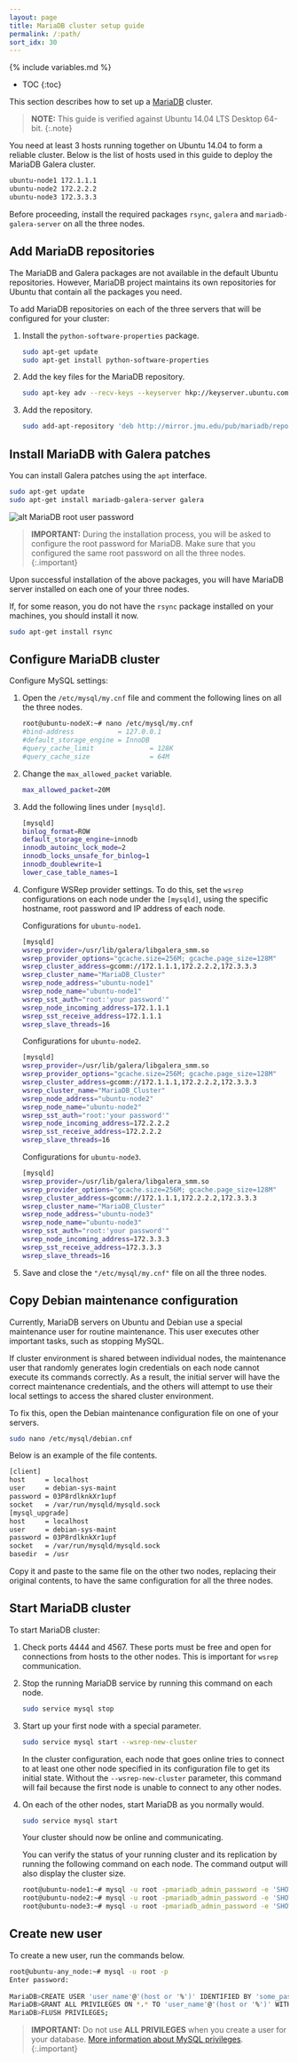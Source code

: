 ```yaml
---
layout: page
title: MariaDB cluster setup guide
permalink: /:path/
sort_idx: 30
---
```


{% include variables.md %}

* TOC
{:toc}

This section describes how to set up a [MariaDB](https://mariadb.org/) cluster.

>**NOTE:** This guide is verified against Ubuntu 14.04 LTS Desktop 64-bit.
{:.note}

You need at least 3 hosts running together on Ubuntu 14.04 to form a reliable cluster.
Below is the list of hosts used in this guide to deploy the MariaDB Galera cluster.

```bash
ubuntu-node1 172.1.1.1 
ubuntu-node2 172.2.2.2 
ubuntu-node3 172.3.3.3
```

Before proceeding, install the required packages `rsync`, `galera` and `mariadb-galera-server` on all the three nodes.

## Add MariaDB repositories

The MariaDB and Galera packages are not available in the default Ubuntu repositories.
However, MariaDB project maintains its own repositories for Ubuntu that contain all the packages you need.

To add MariaDB repositories on each of the three servers that will be configured for your cluster:

1. Install the `python-software-properties` package.

   ```bash
   sudo apt-get update
   sudo apt-get install python-software-properties
   ```

2. Add the key files for the MariaDB repository.

   ```bash
   sudo apt-key adv --recv-keys --keyserver hkp://keyserver.ubuntu.com:80 0xcbcb082a1bb943db
   ```

3. Add the repository.

   ```bash
   sudo add-apt-repository 'deb http://mirror.jmu.edu/pub/mariadb/repo/5.5/ubuntu precise main'
   ```

## Install MariaDB with Galera patches

You can install Galera patches using the `apt` interface.

```bash
sudo apt-get update
sudo apt-get install mariadb-galera-server galera
```

![alt MariaDB root user password](attach/mariadb_galera_password.png)

>**IMPORTANT:** During the installation process, you will be asked to configure the root password for MariaDB.
>Make sure that you configured the same root password on all the three nodes.
{:.important}

Upon successful installation of the above packages, you will have MariaDB server installed on each one of your three nodes.

If, for some reason, you do not have the `rsync` package installed on your machines, you should install it now.

```bash
sudo apt-get install rsync
```

## Configure MariaDB cluster

Configure MySQL settings:

1. Open the `/etc/mysql/my.cnf` file and comment the following lines on all the three nodes.

   ```bash
   root@ubuntu-nodeX:~# nano /etc/mysql/my.cnf
   #bind-address           = 127.0.0.1
   #default_storage_engine = InnoDB
   #query_cache_limit              = 128K
   #query_cache_size               = 64M
   ```

2. Change the `max_allowed_packet` variable.

   ```bash
   max_allowed_packet=20M
   ```

3. Add the following lines under `[mysqld]`.

   ```bash
   [mysqld]
   binlog_format=ROW
   default_storage_engine=innodb
   innodb_autoinc_lock_mode=2
   innodb_locks_unsafe_for_binlog=1
   innodb_doublewrite=1
   lower_case_table_names=1
   ```

4. Configure WSRep provider settings.
To do this, set the `wsrep` configurations on each node under the `[mysqld]`, using the specific hostname, root password and IP address of each node.

	Configurations for `ubuntu-node1`.

   ```bash
   [mysqld]
   wsrep_provider=/usr/lib/galera/libgalera_smm.so
   wsrep_provider_options="gcache.size=256M; gcache.page_size=128M"
   wsrep_cluster_address=gcomm://172.1.1.1,172.2.2.2,172.3.3.3
   wsrep_cluster_name="MariaDB_Cluster"
   wsrep_node_address="ubuntu-node1"
   wsrep_node_name="ubuntu-node1"
   wsrep_sst_auth="root:'your password'"
   wsrep_node_incoming_address=172.1.1.1
   wsrep_sst_receive_address=172.1.1.1
   wsrep_slave_threads=16
   ```

    Configurations for `ubuntu-node2`.

   ```bash
   [mysqld]
   wsrep_provider=/usr/lib/galera/libgalera_smm.so
   wsrep_provider_options="gcache.size=256M; gcache.page_size=128M"
   wsrep_cluster_address=gcomm://172.1.1.1,172.2.2.2,172.3.3.3
   wsrep_cluster_name="MariaDB_Cluster"
   wsrep_node_address="ubuntu-node2"
   wsrep_node_name="ubuntu-node2"
   wsrep_sst_auth="root:'your password'"
   wsrep_node_incoming_address=172.2.2.2
   wsrep_sst_receive_address=172.2.2.2
   wsrep_slave_threads=16
   ```

   Configurations for `ubuntu-node3`.

   ```bash
   [mysqld]
   wsrep_provider=/usr/lib/galera/libgalera_smm.so
   wsrep_provider_options="gcache.size=256M; gcache.page_size=128M"
   wsrep_cluster_address=gcomm://172.1.1.1,172.2.2.2,172.3.3.3
   wsrep_cluster_name="MariaDB_Cluster"
   wsrep_node_address="ubuntu-node3"
   wsrep_node_name="ubuntu-node3"
   wsrep_sst_auth="root:'your password'"
   wsrep_node_incoming_address=172.3.3.3
   wsrep_sst_receive_address=172.3.3.3
   wsrep_slave_threads=16
   ```

5. Save and close the `"/etc/mysql/my.cnf"` file on all the three nodes.

## Copy Debian maintenance configuration

Currently, MariaDB servers on Ubuntu and Debian use a special maintenance user for routine maintenance.
This user executes other important tasks, such as stopping MySQL.

If cluster environment is shared between individual nodes, the maintenance user that randomly generates login credentials on each node cannot execute its commands correctly.
As a result, the initial server will have the correct maintenance credentials, and the others will attempt to use their local settings to access the shared cluster environment.

To fix this, open the Debian maintenance configuration file on one of your servers.

```bash
sudo nano /etc/mysql/debian.cnf
```

Below is an example of the file contents.

```bash
[client]
host     = localhost
user     = debian-sys-maint
password = 03P8rdlknkXr1upf
socket   = /var/run/mysqld/mysqld.sock
[mysql_upgrade]
host     = localhost
user     = debian-sys-maint
password = 03P8rdlknkXr1upf
socket   = /var/run/mysqld/mysqld.sock
basedir  = /usr
```

Copy it and paste to the same file on the other two nodes, replacing their original contents, to have the same configuration for all the three nodes.

## Start MariaDB cluster

To start MariaDB cluster:

1. Check ports 4444 and 4567.
These ports must be free and open for connections from hosts to the other nodes.
This is important for `wsrep` communication.

2. Stop the running MariaDB service by running this command on each node.

   ```bash
   sudo service mysql stop
   ```

3. Start up your first node with a special parameter.

   ```bash
   sudo service mysql start --wsrep-new-cluster
   ```

    In the cluster configuration, each node that goes online tries to connect to at least one other node specified in its configuration file to get its initial state.
    Without the `--wsrep-new-cluster` parameter, this command will fail because the first node is unable to connect to any other nodes.

4. On each of the other nodes, start MariaDB as you normally would.

   ```bash
   sudo service mysql start
   ```

    Your cluster should now be online and communicating.

    You can verify the status of your running cluster and its replication by running the following command on each node.
    The command output will also display the cluster size.

   ```bash
   root@ubuntu-node1:~# mysql -u root -pmariadb_admin_password -e 'SHOW STATUS LIKE "wsrep_cluster_size"'
   root@ubuntu-node2:~# mysql -u root -pmariadb_admin_password -e 'SHOW STATUS LIKE "wsrep_cluster_size"'
   root@ubuntu-node3:~# mysql -u root -pmariadb_admin_password -e 'SHOW STATUS LIKE "wsrep_cluster_size"'
   ```

## Create new user

To create a new user, run the commands below.

```bash
root@ubuntu-any_node:~# mysql -u root -p
Enter password:
 
MariaDB>CREATE USER 'user_name'@'(host or '%')' IDENTIFIED BY 'some_password';
MariaDB>GRANT ALL PRIVILEGES ON *.* TO 'user_name'@'(host or '%')' WITH GRANT OPTION;
MariaDB>FLUSH PRIVILEGES;
```

>**IMPORTANT:** Do not use **ALL PRIVILEGES** when you create a user for your database.
>[More information about MySQL privileges](http://dev.mysql.com/doc/refman/5.7/en/privileges-provided.html).
{:.important}